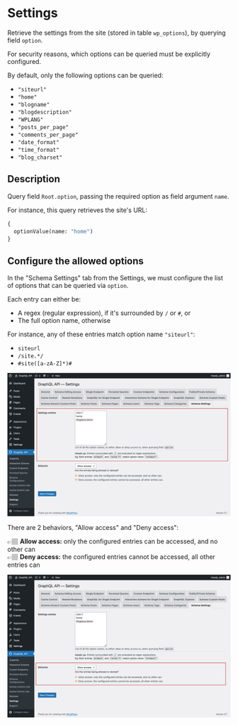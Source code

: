 # Settings

Retrieve the settings from the site (stored in table `wp_options`), by querying field `option`.

For security reasons, which options can be queried must be explicitly configured.

By default, only the following options can be queried:

- `"siteurl"`
- `"home"`
- `"blogname"`
- `"blogdescription"`
- `"WPLANG"`
- `"posts_per_page"`
- `"comments_per_page"`
- `"date_format"`
- `"time_format"`
- `"blog_charset"`

## Description

Query field `Root.option`, passing the required option as field argument `name`.

For instance, this query retrieves the site's URL:

```graphql
{
  optionValue(name: "home")
}
```

## Configure the allowed options

In the "Schema Settings" tab from the Settings, we must configure the list of options that can be queried via `option`.

Each entry can either be:

- A regex (regular expression), if it's surrounded by `/` or `#`, or
- The full option name, otherwise

For instance, any of these entries match option name `"siteurl"`:

- `siteurl`
- `/site.*/`
- `#site([a-zA-Z]*)#`

![Defining the entries for the Settings](../../images/schema-configuration-settings-entries.jpg "Defining the entries for the Settings")

There are 2 behaviors, "Allow access" and "Deny access":

👉🏽 <strong>Allow access:</strong> only the configured entries can be accessed, and no other can<br/>
👉🏽 <strong>Deny access:</strong> the configured entries cannot be accessed, all other entries can

![Defining the access behavior](../../images/schema-configuration-settings-behavior.jpg "Defining the access behavior")
